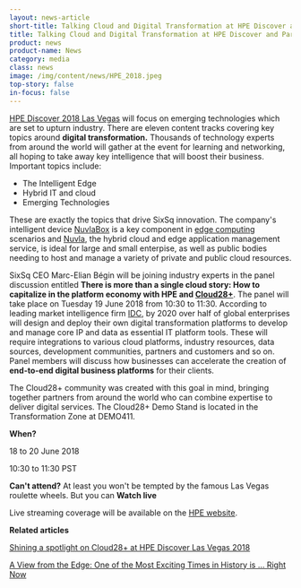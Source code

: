 ```yaml
---
layout: news-article
short-title: Talking Cloud and Digital Transformation at HPE Discover and Partner Summit 
title: Talking Cloud and Digital Transformation at HPE Discover and Partner Summit
product: news
product-name: News
category: media
class: news
image: /img/content/news/HPE_2018.jpeg
top-story: false
in-focus: false
---
```


[HPE Discover 2018 Las Vegas](https://www.hpe.com/events/discover/) will focus on emerging technologies which are set to upturn industry. There are eleven content tracks covering key topics around **digital transformation.** Thousands of technology experts from around the world will gather at the event for learning and networking, all hoping to take away key intelligence that will boost their business. Important topics include:


- The Intelligent Edge
- Hybrid IT and cloud
- Emerging Technologies

These are exactly the topics that drive SixSq innovation. The company's intelligent device [NuvlaBox](https://sixsq.com/products-and-services/nuvlabox/overview) is a key component in [edge computing](http://media.sixsq.com/blog/what-is-edge-computing) scenarios and [Nuvla](https://sixsq.com/products-and-services/nuvla/overview), the hybrid cloud and edge application management service, is ideal for large and small enterpise, as well as public bodies needing to host and manage a variety of private and public cloud resources. 

SixSq CEO Marc-Elian Bégin will be joining industry experts in the panel discussion entitled **There is more than a single cloud story: How to capitalize in the platform economy with HPE and [Cloud28+](https://www.cloud28plus.com/)**. The panel will take place on Tuesday 19 June 2018 from 10:30 to 11:30. According to leading market intelligence  firm [IDC](https://www.idc.com/), by 2020 over half of global enterprises will design and deploy their own digital transformation platforms to develop and manage core IP and data as essential IT platform tools. These will require integrations to various cloud platforms, industry resources, data sources, development communities, partners and customers and so on. Panel members will discuss how businesses can accelerate the creation of **end-to-end digital business platforms** for their clients. 

The Cloud28+ community was created with this goal in mind, bringing together partners from around the world who can combine expertise to deliver digital services. The Cloud28+ Demo Stand is located in the Transformation Zone at DEMO411.

**When?**

18 to 20 June 2018

10:30 to 11:30 PST

**Can't attend?** At least you won't be tempted by the famous Las Vegas roulette wheels. But you can **Watch live**

Live streaming coverage will be available on the [HPE website](https://www.hpe.com/us/en/home.html).

**Related articles**

[Shining a spotlight on Cloud28+ at HPE Discover Las Vegas 2018](https://www.cloud28plus.com/emea/content/Shining-a-spotlight-on-Cloud28--at-HPE-Discover-Las-Vegas-2018)

[A View from the Edge: One of the Most Exciting Times in History is … Right Now](https://news.hpe.com/a-view-from-the-edge-one-of-the-most-exciting-times-in-history-is-right-now/?utm_content=73161482&utm_medium=social&utm_source=twitter)



